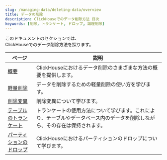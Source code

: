 ```yaml
---
slug: /managing-data/deleting-data/overview
title: データの削除
description: ClickHouseでのデータ削除方法 目次
keywords: [削除, トランケート, ドロップ, 論理削除]
---
```


このドキュメントのセクションでは、  
ClickHouseでのデータ削除方法を探ります。

| ページ                                                                | 説明                                                                                                                         |
|---------------------------------------------------------------------|------------------------------------------------------------------------------------------------------------------------------|
| [概要](/deletes/overview)                               | ClickHouseにおけるデータ削除のさまざまな方法の概要を提供します。                                                              |
| [軽量削除](/guides/developer/lightweight-delete) | データを削除するための軽量削除の使い方を学びます。                                                                          |
| [削除変異](/managing-data/delete_mutations)         | 削除変異について学びます。                                                                                                 |
| [テーブルのトランケート](/managing-data/truncate)                   | トランケートの使用方法について学びます。これにより、テーブルやデータベース内のデータを削除しながら、その存在は保持されます。 |
| [パーティションのドロップ](/managing-data/drop_partition)            | ClickHouseにおけるパーティションのドロップについて学びます。                                                                |
